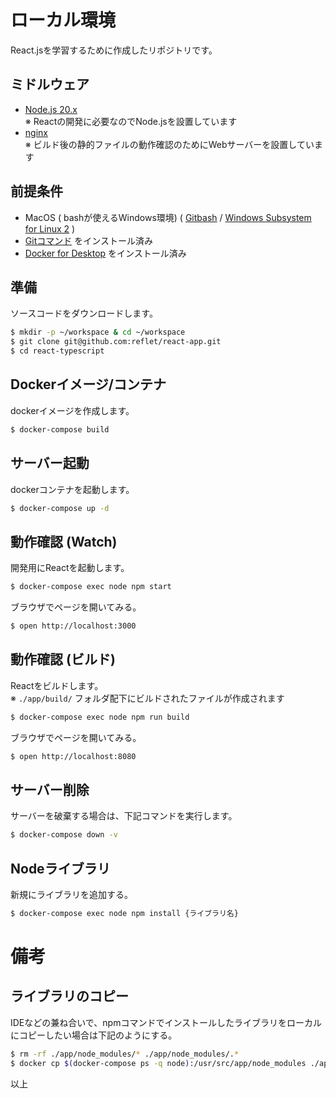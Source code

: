 # ローカル環境 #

React.jsを学習するために作成したリポジトリです。

## ミドルウェア ##

* [Node.js 20.x](https://nodejs.jp/)  
  ※ Reactの開発に必要なのでNode.jsを設置しています  
* [nginx](https://nginx.org/en/)  
  ※ ビルド後の静的ファイルの動作確認のためにWebサーバーを設置しています  

## 前提条件 ##
* MacOS ( bashが使えるWindows環境)
  ( [Gitbash](https://gitforwindows.org) / [Windows Subsystem for Linux 2](https://docs.microsoft.com/ja-jp/windows/wsl/install-win10) )
* [Gitコマンド](https://git-scm.com) をインストール済み
* [Docker for Desktop](https://hub.docker.com/editions/community/docker-ce-desktop-mac) をインストール済み

## 準備 ##

ソースコードをダウンロードします。

```bash
$ mkdir -p ~/workspace & cd ~/workspace
$ git clone git@github.com:reflet/react-app.git
$ cd react-typescript
```

## Dockerイメージ/コンテナ ##

dockerイメージを作成します。

```bash
$ docker-compose build
```

## サーバー起動 ##

dockerコンテナを起動します。

```bash
$ docker-compose up -d
```

## 動作確認 (Watch) ##

開発用にReactを起動します。

```bash
$ docker-compose exec node npm start
```

ブラウザでページを開いてみる。

```bash
$ open http://localhost:3000
```

## 動作確認 (ビルド) ##

Reactをビルドします。  
※ `./app/build/` フォルダ配下にビルドされたファイルが作成されます  

```bash
$ docker-compose exec node npm run build
```

ブラウザでページを開いてみる。

```bash
$ open http://localhost:8080
```

## サーバー削除 ##

サーバーを破棄する場合は、下記コマンドを実行します。

```bash
$ docker-compose down -v
```

## Nodeライブラリ ##

新規にライブラリを追加する。

```bash
$ docker-compose exec node npm install {ライブラリ名}
```

# 備考 #
## ライブラリのコピー ##

IDEなどの兼ね合いで、npmコマンドでインストールしたライブラリをローカルにコピーしたい場合は下記のようにする。

```bash
$ rm -rf ./app/node_modules/* ./app/node_modules/.*
$ docker cp $(docker-compose ps -q node):/usr/src/app/node_modules ./app/
```

以上  
